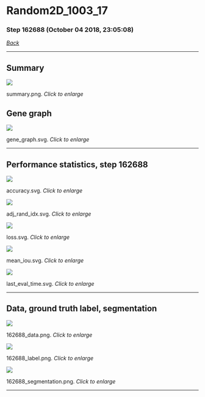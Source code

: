 # Random2D_1003_17

### Step 162688 (October 04 2018, 23:05:08)

[_Back_](..)

---

## Summary

<div class="images"><a href="media/summary.png"><img  src="media/summary.png" align="center"></a><p>summary.png. <i>Click to enlarge</i></p></div>

## Gene graph

<div class="images"><a href="media/gene_graph.svg"><img  src="media/gene_graph.svg" align="center"></a><p>gene_graph.svg. <i>Click to enlarge</i></p></div>

---

## Performance statistics, step 162688

<div class="images"><a href="media/accuracy.svg"><img class="mini" src="media/accuracy.svg" align="center"></a><p>accuracy.svg. <i>Click to enlarge</i></p></div>
<div class="images"><a href="media/adj_rand_idx.svg"><img class="mini" src="media/adj_rand_idx.svg" align="center"></a><p>adj_rand_idx.svg. <i>Click to enlarge</i></p></div>
<div class="images"><a href="media/loss.svg"><img class="mini" src="media/loss.svg" align="center"></a><p>loss.svg. <i>Click to enlarge</i></p></div>
<div class="images"><a href="media/mean_iou.svg"><img class="mini" src="media/mean_iou.svg" align="center"></a><p>mean_iou.svg. <i>Click to enlarge</i></p></div>
<div class="images"><a href="media/last_eval_time.svg"><img class="mini" src="media/last_eval_time.svg" align="center"></a><p>last_eval_time.svg. <i>Click to enlarge</i></p></div>

---

## Data, ground truth label, segmentation

<div class="images"><a href="media/162688_data.png"><img class="mini" src="media/162688_data.png" align="center"></a><p>162688_data.png. <i>Click to enlarge</i></p></div>
<div class="images"><a href="media/162688_label.png"><img class="mini" src="media/162688_label.png" align="center"></a><p>162688_label.png. <i>Click to enlarge</i></p></div>
<div class="images"><a href="media/162688_segmentation.png"><img class="mini" src="media/162688_segmentation.png" align="center"></a><p>162688_segmentation.png. <i>Click to enlarge</i></p></div>

---


